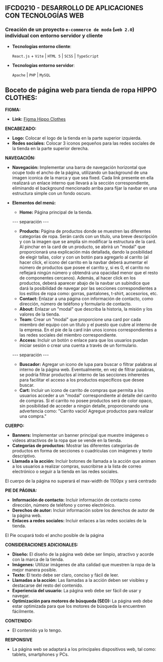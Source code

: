 ## IFCD0210 - DESARROLLO DE APLICACIONES CON TECNOLOGÍAS WEB

### Creación de un proyecto `e-commerce de moda` (`web 2.0`) individual con entorno servidor y cliente

- **Tecnologías entorno cliente**:

  `React.js` + `Vite` | `HTML 5` | `SCSS` | `TypeScript`

- **Tecnologías entorno servidor**:

  `Apache` | `PHP` | `MySQL`

## Boceto de página web para tienda de ropa HIPPO CLOTHES:

**FIGMA:**

* **Link:** [Figma Hippo Clothes](https://www.figma.com/file/U90ms31SCVuV1A8h2PJIEd/Hippo-team-library?type=design&node-id=0%3A1&mode=design&t=vQuu9nWeXwGsDgbE-1)

**ENCABEZADO:**

- **Logo:** Colocar el logo de la tienda en la parte superior izquierda.
- **Redes sociales:** Colocar 3 iconos pequeños para las redes sociales de la tienda en la parte superior derecha.

**NAVEGACIÓN:**

- **Navegación:** Implementar una barra de navegación horizontal que ocupe todo el ancho de la página, utilizando un background de una imagen iconica de la marca y que sea fixed. Cada link presente en ella realizará un enlace interno que llevará a la sección correspondiente, eliminando el background mencionado arriba para fijar la navbar en una estructura simple con un fondo oscuro.

- **Elementos del menú:**

  - **Home:** Página principal de la tienda.

  --- separación ---

  - **Products:** Página de productos donde se muestren las diferentes categorías de ropa. Serán cards con un título, una breve descripción y con la imagen que se amplía sin modificar la estructura de la card. Al pinchar en la card de un producto, se abrirá un "modal" que proporcionará una explicación más detallada, dando la posibilidad de elegir tallas, color y con un botón para agregarlo al carrito (al hacer click, el icono del carrito en la navbar deberá aumentar el número de productos que posee el carrito y, si es 0, el carrito no reflejará ningún número y obtendrá una opacidad menor que el resto de componentes cercanos). Además, al hacer click en los productos, deberá aparecer abajo de la navbar un subíndice que dará la posibilidad de navegar por las secciones correspondientes a los estilos de ropa como: gorras, pantalones, t-shirt, accesorios, etc.
  - **Contact:** Enlazar a una página con información de contacto, como dirección, número de teléfono y formulario de contacto.
  - **About:** Enlazar un "modal" que describa la historia, la misión y los valores de la tienda.
  - **Team:** Crear un "modal" que proporcione una card por cada miembro del equipo con un título y el puesto que cubre al interno de la empresa. En el pie de la card irán unos iconos correspondientes a las redes sociales del miembro correspondiente.
  - **Access:** Incluir un botón o enlace para que los usuarios puedan iniciar sesión o crear una cuenta a través de un formulario.

  --- separación ---

  - **Buscador:** Agregar un icono de lupa para buscar o filtrar palabras al interno de la página web. Eventualmente, en vez de filtrar palabras, se podría filtrar productos al interno de las secciones inherentes para facilitar el acceso a los productos específicos que desee buscar.
  - **Cart:** Incluir un icono de carrito de compras que permita a los usuarios acceder a un "modal" correspondiente al detalle del carrito de compras. Si el carrito no posee productos será de color opaco, sin posibilidad de acceder a ningún detalle, proporcionando una advertencia como: "Carrito vacío! Agregue productos para realizar una compra."

**CUERPO:**

- **Banners:** Implementar un banner principal que muestre imágenes o videos atractivos de la ropa que se vende en la tienda.
- **Categorías de productos:** Mostrar las diferentes categorías de productos en forma de secciones o cuadrículas con imágenes y texto descriptivo.
- **Llamada a la acción:** Incluir botones de llamada a la acción que animen a los usuarios a realizar compras, suscribirse a la lista de correo electrónico o seguir a la tienda en las redes sociales.

El cuerpo de la página no superará el max-width de 1100px y será centrado

**PIE DE PÁGINA:**

- **Información de contacto:** Incluir información de contacto como dirección, número de teléfono y correo electrónico.
- **Derechos de autor:** Incluir información sobre los derechos de autor de la página web.
- **Enlaces a redes sociales:** Incluir enlaces a las redes sociales de la tienda.

El Pie ocupará todo el ancho posible de la página

**CONSIDERACIONES ADICIONALES:**

- **Diseño:** El diseño de la página web debe ser limpio, atractivo y acorde con la marca de la tienda.
- **Imágenes:** Utilizar imágenes de alta calidad que muestren la ropa de la mejor manera posible.
- **Texto:** El texto debe ser claro, conciso y fácil de leer.
- **Llamadas a la acción:** Las llamadas a la acción deben ser visibles y destacarse del resto del contenido.
- **Experiencia del usuario:** La página web debe ser fácil de usar y navegar.
- **Optimización para motores de búsqueda (SEO):** La página web debe estar optimizada para que los motores de búsqueda la encuentren fácilmente.

**CONTENIDO:**

- El contenido ya lo tengo.

**RESPONSIVE**

- La página web se adaptará a los principales dispositivos web, tal como: tablets, smartphones y PCs.

